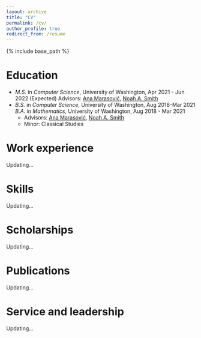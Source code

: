 ```yaml
---
layout: archive
title: "CV"
permalink: /cv/
author_profile: true
redirect_from: /resume
---
```


{% include base_path %}

Education
======
* *M.S.* in *Computer Science*, University of Washington, Apr 2021 - Jun 2022 (Expected)
  Advisors: [Ana Marasović](https://www.anamarasovic.com/), [Noah A. Smith](https://homes.cs.washington.edu/~nasmith/)
* *B.S.* in *Computer Science*, University of Washington, Aug 2018-Mar 2021
  *B.A.* in *Mathematics*, University of Washington, Aug 2018 - Mar 2021
  - Advisors: [Ana Marasović](https://www.anamarasovic.com/), [Noah A. Smith](https://homes.cs.washington.edu/~nasmith/)
  - Minor: Classical Studies


Work experience
======
Updating...
  
Skills
======
Updating...

Scholarships
======
Updating...

Publications
======
Updating...
  <!-- <ul>{% for post in site.publications %}
    {% include archive-single-cv.html %}
  {% endfor %}</ul> -->
  
Service and leadership
======
Updating...
